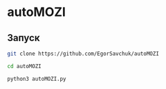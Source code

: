 # autoMOZI
## Запуск
```bash
git clone https://github.com/EgorSavchuk/autoMOZI

cd autoMOZI

python3 autoMOZI.py
```
